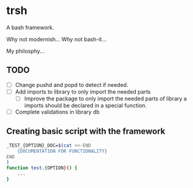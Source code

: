 
# trsh

A bash framework.

Why not modernish...
Why not bash-it...

My philosphy...

## TODO

- [ ] Change pushd and popd to detect if needed.
- [ ] Add imports to library to only import the needed parts
    - [ ] Improve the package to only import the needed parts of library
        a imports should be declared in a special function.
- [ ] Complete validations in library db

## Creating basic script with the framework

```bash
_TEST_{OPTION}_DOC=$(cat <<-END
    {DOCUMENTATION FOR FUNCTIONALITY}
END
) 
function test.{OPTION}() {
    ...
}
```


